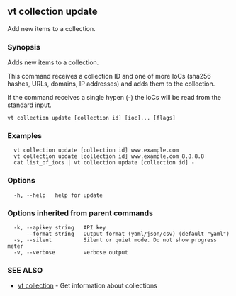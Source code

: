 ## vt collection update

Add new items to a collection.

### Synopsis

Adds new items to a collection.

This command receives a collection ID and one of more IoCs
(sha256 hashes, URLs, domains, IP addresses) and adds them to the collection.

If the command receives a single hypen (-) the IoCs will be read from the
standard input.

```
vt collection update [collection id] [ioc]... [flags]
```

### Examples

```
  vt collection update [collection id] www.example.com
  vt collection update [collection id] www.example.com 8.8.8.8
  cat list_of_iocs | vt collection update [collection id] -
```

### Options

```
  -h, --help   help for update
```

### Options inherited from parent commands

```
  -k, --apikey string   API key
      --format string   Output format (yaml/json/csv) (default "yaml")
  -s, --silent          Silent or quiet mode. Do not show progress meter
  -v, --verbose         verbose output
```

### SEE ALSO

* [vt collection](vt_collection.md)	 - Get information about collections

